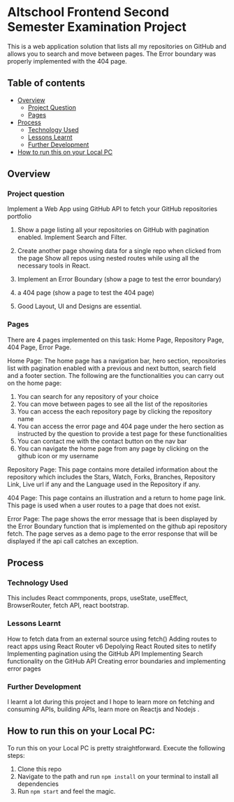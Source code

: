 # Altschool Frontend Second Semester Examination Project

This is a web application solution that lists all my repositories on GitHub and allows you to search and move between pages. The Error boundary was properly implemented with the 404 page.

## Table of contents

- [Overview](#overview)
  - [Project Question](#project-question)
  - [Pages](#pages)
- [Process](#process)
  - [Technology Used](#technology-used)
  - [Lessons Learnt](#lessons-learnt)
  - [Further Development](#further-development)
- [How to run this on your Local PC](#how-to-run-this-on-your-local-pc)


## Overview

### Project question
Implement a Web App using GitHub API to fetch your GitHub repositories portfolio

1. Show a page listing all your repositories on GitHub with pagination enabled. Implement Search and Filter.

2. Create another page showing data for a single repo when clicked from the page Show all repos using nested routes while using all the necessary tools in React. 

3. Implement an Error Boundary (show a page to test the error boundary)

4. a 404 page (show a page to test the 404 page) 

5. Good Layout, UI and Designs are essential. 


### Pages
There are 4 pages implemented on this task: Home Page, Repository Page, 404 Page, Error Page.

Home Page: The home page has a navigation bar, hero section,  repositories list with pagination enabled with a previous and next button, search field and a footer section. The following are the functionalities you can carry out on the home page:

1. You can search for any repository of your choice
2. You can move between pages to see all the list of the repositories
3. You can access the each repository page by clicking the repository name
4. You can access the error page and 404 page under the hero section as instructed by the question to provide a test page for these functionalities
5. You can contact me with the contact button on the nav bar
6. You can navigate the home page from any page by clicking on the github icon or my username

Repository Page: This page contains more detailed information about the repository which includes the Stars, Watch, Forks, Branches, Repository Link, Live url if any and the Language used in the Repository if any.

404 Page: This page contains an illustration and a return to home page link. This page is used when a user routes to a page that does not exist.

Error Page: The page shows the error message that is been displayed by the Error Boundary function that is implemented on the github api repository fetch. The page serves as a demo page to the error response that will be displayed if the api call catches an exception. 


## Process
### Technology Used
This includes React commponents, props, useState, useEffect, BrowserRouter, fetch API, react bootstrap.

### Lessons Learnt
How to fetch data from an external source using fetch()
Adding routes to react apps using React Router v6
Depolying React Routed sites to netlify
Implementing pagination using the GitHub API
Implementing Search functionality on the GitHub API
Creating error boundaries and implementing error pages

### Further Development
I learnt a lot during this project and I hope to learn more on fetching and consuming APIs, building APIs, learn more on Reactjs and Nodejs .

## How to run this on your Local PC:
To run this on your Local PC is pretty straightforward. Execute the following steps:
1. Clone this repo
2. Navigate to the path and run `npm install` on your terminal to install all dependencies
3. Run `npm start` and feel the magic.
